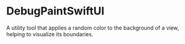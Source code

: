 # DebugPaintSwiftUI
A utility tool that applies a random color to the background of a view, helping to visualize its boundaries.

